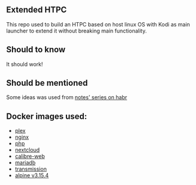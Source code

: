 Extended HTPC
----
This repo used to build an HTPC based on host linux OS with Kodi as main launcher to extend it without breaking main functionality.

Should to know
----
It should work!

Should be mentioned
----
Some ideas was used from [notes' series on habr](https://habr.com/ru/post/548640/)

Docker images used:
-----
* [plex](https://hub.docker.com/r/linuxserver/plex)
* [nginx](https://hub.docker.com/_/nginx)
* [php](https://hub.docker.com/_/php)
* [nextcloud](https://hub.docker.com/_/nextcloud)
* [calibre-web](https://hub.docker.com/r/linuxserver/calibre-web)
* [mariadb](https://hub.docker.com/_/mariadb)
* [transmission](https://hub.docker.com/r/linuxserver/transmission)
* [alpine v3.15.4](https://hub.docker.com/_/alpine)

